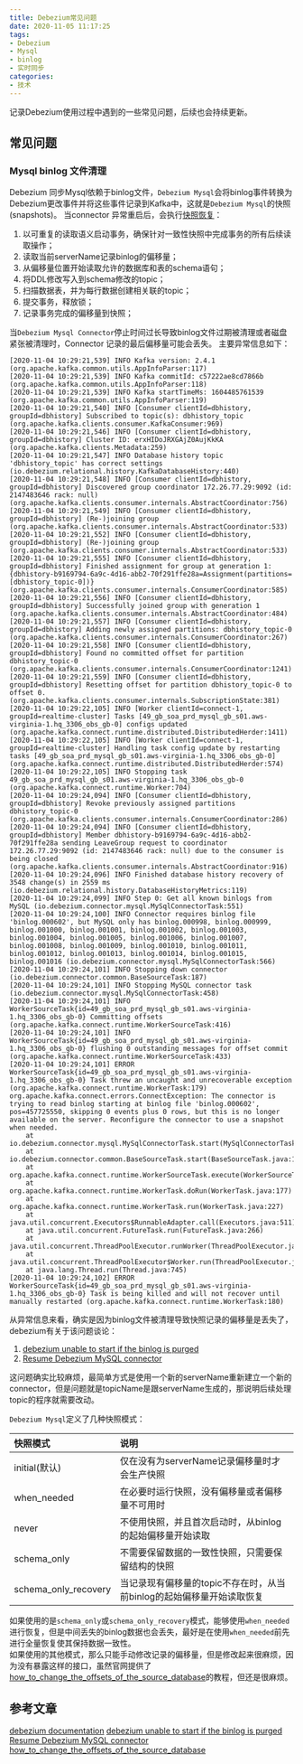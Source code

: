 ```yaml
---
title: Debezium常见问题
date: 2020-11-05 11:17:25
tags:
- Debezium
- Mysql
- binlog
- 实时同步
categories:
- 技术
---
```

记录Debezium使用过程中遇到的一些常见问题，后续也会持续更新。
<!--more-->

## 常见问题

### Mysql binlog 文件清理
Debezium 同步Mysql依赖于binlog文件，`Debezium Mysql`会将binlog事件转换为Debezium更改事件并将这些事件记录到Kafka中，这就是`Debezium Mysql`的快照(snapshots)。
当connector 异常重启后，会执行[快照恢复](https://debezium.io/documentation/reference/1.3/connectors/mysql.html#how-the-mysql-connector-performs-database-snapshots_debezium)：
1. 以可重复的读取语义启动事务，确保针对一致性快照中完成事务的所有后续读取操作；
2. 读取当前serverName记录binlog的偏移量；
3. 从偏移量位置开始读取允许的数据库和表的schema语句；
4. 将DDL修改写入到schema修改的topic；
5. 扫描数据表，并为每行数据创建相关联的topic；
6. 提交事务，释放锁；
7. 记录事务完成的偏移量到快照；

当`Debezium Mysql Connector`停止时间过长导致binlog文件过期被清理或者磁盘紧张被清理时，Connector 记录的最后偏移量可能会丢失。
主要异常信息如下：
```
[2020-11-04 10:29:21,539] INFO Kafka version: 2.4.1 (org.apache.kafka.common.utils.AppInfoParser:117)
[2020-11-04 10:29:21,539] INFO Kafka commitId: c57222ae8cd7866b (org.apache.kafka.common.utils.AppInfoParser:118)
[2020-11-04 10:29:21,539] INFO Kafka startTimeMs: 1604485761539 (org.apache.kafka.common.utils.AppInfoParser:119)
[2020-11-04 10:29:21,540] INFO [Consumer clientId=dbhistory, groupId=dbhistory] Subscribed to topic(s): dbhistory_topic (org.apache.kafka.clients.consumer.KafkaConsumer:969)
[2020-11-04 10:29:21,546] INFO [Consumer clientId=dbhistory, groupId=dbhistory] Cluster ID: erxHIDoJRXGAjZ0AujKkKA (org.apache.kafka.clients.Metadata:259)
[2020-11-04 10:29:21,547] INFO Database history topic 'dbhistory_topic' has correct settings (io.debezium.relational.history.KafkaDatabaseHistory:440)
[2020-11-04 10:29:21,548] INFO [Consumer clientId=dbhistory, groupId=dbhistory] Discovered group coordinator 172.26.77.29:9092 (id: 2147483646 rack: null) (org.apache.kafka.clients.consumer.internals.AbstractCoordinator:756)
[2020-11-04 10:29:21,549] INFO [Consumer clientId=dbhistory, groupId=dbhistory] (Re-)joining group (org.apache.kafka.clients.consumer.internals.AbstractCoordinator:533)
[2020-11-04 10:29:21,552] INFO [Consumer clientId=dbhistory, groupId=dbhistory] (Re-)joining group (org.apache.kafka.clients.consumer.internals.AbstractCoordinator:533)
[2020-11-04 10:29:21,555] INFO [Consumer clientId=dbhistory, groupId=dbhistory] Finished assignment for group at generation 1: {dbhistory-b9169794-6a9c-4d16-abb2-70f291ffe28a=Assignment(partitions=[dbhistory_topic-0])} (org.apache.kafka.clients.consumer.internals.ConsumerCoordinator:585)
[2020-11-04 10:29:21,556] INFO [Consumer clientId=dbhistory, groupId=dbhistory] Successfully joined group with generation 1 (org.apache.kafka.clients.consumer.internals.AbstractCoordinator:484)
[2020-11-04 10:29:21,557] INFO [Consumer clientId=dbhistory, groupId=dbhistory] Adding newly assigned partitions: dbhistory_topic-0 (org.apache.kafka.clients.consumer.internals.ConsumerCoordinator:267)
[2020-11-04 10:29:21,558] INFO [Consumer clientId=dbhistory, groupId=dbhistory] Found no committed offset for partition dbhistory_topic-0 (org.apache.kafka.clients.consumer.internals.ConsumerCoordinator:1241)
[2020-11-04 10:29:21,559] INFO [Consumer clientId=dbhistory, groupId=dbhistory] Resetting offset for partition dbhistory_topic-0 to offset 0. (org.apache.kafka.clients.consumer.internals.SubscriptionState:381)
[2020-11-04 10:29:22,105] INFO [Worker clientId=connect-1, groupId=realtime-cluster] Tasks [49_gb_soa_prd_mysql_gb_s01.aws-virginia-1.hq_3306_obs_gb-0] configs updated (org.apache.kafka.connect.runtime.distributed.DistributedHerder:1411)
[2020-11-04 10:29:22,105] INFO [Worker clientId=connect-1, groupId=realtime-cluster] Handling task config update by restarting tasks [49_gb_soa_prd_mysql_gb_s01.aws-virginia-1.hq_3306_obs_gb-0] (org.apache.kafka.connect.runtime.distributed.DistributedHerder:574)
[2020-11-04 10:29:22,105] INFO Stopping task 49_gb_soa_prd_mysql_gb_s01.aws-virginia-1.hq_3306_obs_gb-0 (org.apache.kafka.connect.runtime.Worker:704)
[2020-11-04 10:29:24,094] INFO [Consumer clientId=dbhistory, groupId=dbhistory] Revoke previously assigned partitions dbhistory_topic-0 (org.apache.kafka.clients.consumer.internals.ConsumerCoordinator:286)
[2020-11-04 10:29:24,094] INFO [Consumer clientId=dbhistory, groupId=dbhistory] Member dbhistory-b9169794-6a9c-4d16-abb2-70f291ffe28a sending LeaveGroup request to coordinator 172.26.77.29:9092 (id: 2147483646 rack: null) due to the consumer is being closed (org.apache.kafka.clients.consumer.internals.AbstractCoordinator:916)
[2020-11-04 10:29:24,096] INFO Finished database history recovery of 3548 change(s) in 2559 ms (io.debezium.relational.history.DatabaseHistoryMetrics:119)
[2020-11-04 10:29:24,099] INFO Step 0: Get all known binlogs from MySQL (io.debezium.connector.mysql.MySqlConnectorTask:551)
[2020-11-04 10:29:24,100] INFO Connector requires binlog file 'binlog.000602', but MySQL only has binlog.000998, binlog.000999, binlog.001000, binlog.001001, binlog.001002, binlog.001003, binlog.001004, binlog.001005, binlog.001006, binlog.001007, binlog.001008, binlog.001009, binlog.001010, binlog.001011, binlog.001012, binlog.001013, binlog.001014, binlog.001015, binlog.001016 (io.debezium.connector.mysql.MySqlConnectorTask:566)
[2020-11-04 10:29:24,101] INFO Stopping down connector (io.debezium.connector.common.BaseSourceTask:187)
[2020-11-04 10:29:24,101] INFO Stopping MySQL connector task (io.debezium.connector.mysql.MySqlConnectorTask:458)
[2020-11-04 10:29:24,101] INFO WorkerSourceTask{id=49_gb_soa_prd_mysql_gb_s01.aws-virginia-1.hq_3306_obs_gb-0} Committing offsets (org.apache.kafka.connect.runtime.WorkerSourceTask:416)
[2020-11-04 10:29:24,101] INFO WorkerSourceTask{id=49_gb_soa_prd_mysql_gb_s01.aws-virginia-1.hq_3306_obs_gb-0} flushing 0 outstanding messages for offset commit (org.apache.kafka.connect.runtime.WorkerSourceTask:433)
[2020-11-04 10:29:24,101] ERROR WorkerSourceTask{id=49_gb_soa_prd_mysql_gb_s01.aws-virginia-1.hq_3306_obs_gb-0} Task threw an uncaught and unrecoverable exception (org.apache.kafka.connect.runtime.WorkerTask:179)
org.apache.kafka.connect.errors.ConnectException: The connector is trying to read binlog starting at binlog file 'binlog.000602', pos=457725550, skipping 0 events plus 0 rows, but this is no longer available on the server. Reconfigure the connector to use a snapshot when needed.
	at io.debezium.connector.mysql.MySqlConnectorTask.start(MySqlConnectorTask.java:133)
	at io.debezium.connector.common.BaseSourceTask.start(BaseSourceTask.java:101)
	at org.apache.kafka.connect.runtime.WorkerSourceTask.execute(WorkerSourceTask.java:208)
	at org.apache.kafka.connect.runtime.WorkerTask.doRun(WorkerTask.java:177)
	at org.apache.kafka.connect.runtime.WorkerTask.run(WorkerTask.java:227)
	at java.util.concurrent.Executors$RunnableAdapter.call(Executors.java:511)
	at java.util.concurrent.FutureTask.run(FutureTask.java:266)
	at java.util.concurrent.ThreadPoolExecutor.runWorker(ThreadPoolExecutor.java:1142)
	at java.util.concurrent.ThreadPoolExecutor$Worker.run(ThreadPoolExecutor.java:617)
	at java.lang.Thread.run(Thread.java:745)
[2020-11-04 10:29:24,102] ERROR WorkerSourceTask{id=49_gb_soa_prd_mysql_gb_s01.aws-virginia-1.hq_3306_obs_gb-0} Task is being killed and will not recover until manually restarted (org.apache.kafka.connect.runtime.WorkerTask:180)
```
从异常信息来看，确实是因为binlog文件被清理导致快照记录的偏移量是丢失了，debezium有关于该问题谈论：
1. [debezium unable to start if the binlog is purged](https://groups.google.com/g/debezium/c/di3jWxMzq9c)
2. [Resume Debezium MySQL connector](https://gitter.im/debezium/user?at=5d1dde6626206b667c89e0c4)

这问题确实比较麻烦，最简单方式是使用一个新的serverName重新建立一个新的connector，但是问题就是topicName是跟serverName生成的，那说明后续处理topic的程序就需要改动。

`Debezium Mysql`定义了几种快照模式：

| 快照模式 | 说明 |
| :---- | :---- |
| initial(默认) | 仅在没有为serverName记录偏移量时才会生产快照 |
| when_needed | 在必要时运行快照，没有偏移量或者偏移量不可用时 |
| never | 不使用快照，并且首次启动时，从binlog的起始偏移量开始读取 |
| schema_only | 不需要保留数据的一致性快照，只需要保留结构的快照 |
| schema_only_recovery | 当记录现有偏移量的topic不存在时，从当前binlog的起始偏移量开始读取恢复 |

如果使用的是`schema_only`或`schema_only_recovery`模式，能够使用`when_needed`进行恢复，但是中间丢失的binlog数据也会丢失，最好是在使用`when_needed`前先进行全量恢复使其保持数据一致性。  
如果使用的其他模式，那么只能手动修改记录的偏移量，但是修改起来很麻烦，因为没有暴露这样的接口，虽然官网提供了[how_to_change_the_offsets_of_the_source_database](https://debezium.io/documentation/faq/#how_to_change_the_offsets_of_the_source_database)的教程，但还是很麻烦。



## 参考文章
[<i class="fas fa-paperclip"></i> debezium documentation](https://debezium.io/documentation/reference/1.3/connectors/mysql.html)
[<i class="fas fa-paperclip"></i> debezium unable to start if the binlog is purged](https://groups.google.com/g/debezium/c/di3jWxMzq9c)
[<i class="fas fa-paperclip"></i> Resume Debezium MySQL connector](https://gitter.im/debezium/user?at=5d1dde6626206b667c89e0c4)
[<i class="fas fa-paperclip"></i> how_to_change_the_offsets_of_the_source_database](https://debezium.io/documentation/faq/#how_to_change_the_offsets_of_the_source_database)
